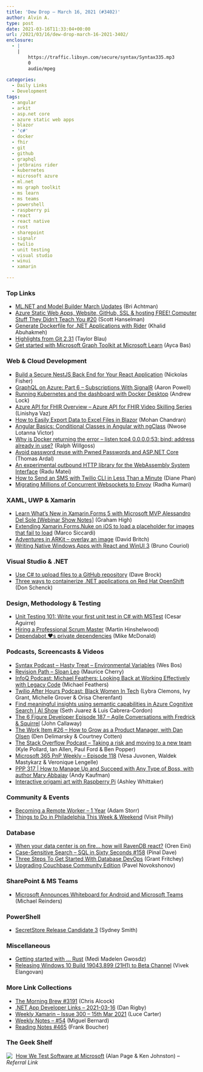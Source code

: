 ```yaml
---
title: 'Dew Drop – March 16, 2021 (#3402)'
author: Alvin A.
type: post
date: 2021-03-16T11:33:04+00:00
url: /2021/03/16/dew-drop-march-16-2021-3402/
enclosure:
  - |
    |
        https://traffic.libsyn.com/secure/syntax/Syntax335.mp3
        0
        audio/mpeg
        
categories:
  - Daily Links
  - Development
tags:
  - angular
  - arkit
  - asp.net core
  - azure static web apps
  - blazor
  - 'c#'
  - docker
  - fhir
  - git
  - github
  - graphql
  - jetbrains rider
  - kubernetes
  - microsoft azure
  - ml.net
  - ms graph toolkit
  - ms learn
  - ms teams
  - powershell
  - raspberry pi
  - react
  - react native
  - rust
  - sharepoint
  - signalr
  - twilio
  - unit testing
  - visual studio
  - winui
  - xamarin

---
```

### <a name="top"></a>Top Links

  * <a href="https://devblogs.microsoft.com/dotnet/ml-net-and-model-builder-march-updates/?WT.mc_id=DOP-MVP-4025064" target="_blank" rel="noopener">ML.NET and Model Builder March Updates</a> (Bri Achtman)
  * <a href="http://www.youtube.com/watch?v=lqvYAI74w64" target="_blank" rel="noopener">Azure Static Web Apps, Website, GitHub, SSL & hosting FREE! Computer Stuff They Didn&#8217;t Teach You #20</a> (Scott Hanselman)
  * <a href="https://blog.jetbrains.com/dotnet/2021/03/15/generate-dockerfile-for-net-applications-with-rider/" target="_blank" rel="noopener">Generate Dockerfile for .NET Applications with Rider</a> (Khalid Abuhakmeh)
  * <a href="https://github.blog/2021-03-15-highlights-from-git-2-31/" target="_blank" rel="noopener">Highlights from Git 2.31</a> (Taylor Blau)
  * <a href="https://techcommunity.microsoft.com/t5/microsoft-365-blog/get-started-with-microsoft-graph-toolkit-at-microsoft-learn/ba-p/2202932?WT.mc_id=DOP-MVP-4025064" target="_blank" rel="noopener">Get started with Microsoft Graph Toolkit at Microsoft Learn</a> (Ayca Bas)



### <a name="web"></a>Web & Cloud Development

  * <a href="https://developer.okta.com/blog/2021/03/15/nestjs-react" target="_blank" rel="noopener">Build a Secure NestJS Back End for Your React Application</a> (Nickolas Fisher)
  * <a href="https://www.aaron-powell.com/posts/2021-03-15-graphql-on-azure-part-6-subscriptions-with-signalr/" target="_blank" rel="noopener">GraphQL on Azure: Part 6 &#8211; Subscriptions With SignalR</a> (Aaron Powell)
  * <a href="https://andrewlock.net/running-kubernetes-and-the-dashboard-with-docker-desktop/" target="_blank" rel="noopener">Running Kubernetes and the dashboard with Docker Desktop</a> (Andrew Lock)
  * <a href="https://techcommunity.microsoft.com/t5/healthcare-and-life-sciences/azure-api-for-fhir-overview-azure-api-for-fhir-video-skilling/ba-p/2212640?WT.mc_id=DOP-MVP-4025064" target="_blank" rel="noopener">Azure API for FHIR Overview &#8211; Azure API for FHIR Video Skilling Series</a> (Linishya Vaz)
  * <a href="https://www.syncfusion.com/blogs/post/export-data-to-excel-in-blazor.aspx" target="_blank" rel="noopener">How to Easily Export Data to Excel Files in Blazor</a> (Mohan Chandran)
  * <a href="https://www.telerik.com/blogs/angular-basics-conditional-classes-angular-ngclass" target="_blank" rel="noopener">Angular Basics: Conditional Classes in Angular with ngClass</a> (Nwose Lotanna Victor)
  * <a href="https://ralphwillgoss.github.io/blog/2021/03/14/docker-windows10-error-tcp4-53-bind-address-already-in-use" target="_blank" rel="noopener">Why is Docker returning the error &#8211; listen tcp4 0.0.0.0:53: bind: address already in use?</a> (Ralph Willgoss)
  * <a href="https://blog.elmah.io/avoid-password-reuse-with-pwned-passwords-and-asp-net-core/" target="_blank" rel="noopener">Avoid password reuse with Pwned Passwords and ASP.NET Core</a> (Thomas Ardal)
  * <a href="https://radu-matei.com/blog/wasi-experimental-http/" target="_blank" rel="noopener">An experimental outbound HTTP library for the WebAssembly System Interface</a> (Radu Matei)
  * <a href="https://www.twilio.com/blog/how-to-send-an-sms-with-twilio-cli-in-less-than-a-minute" target="_blank" rel="noopener">How to Send an SMS with Twilio CLI in Less Than a Minute</a> (Diane Phan)
  * <a href="https://slack.engineering/migrating-millions-of-concurrent-websockets-to-envoy/?utm_source=rss&utm_medium=rss&utm_campaign=migrating-millions-of-concurrent-websockets-to-envoy" target="_blank" rel="noopener">Migrating Millions of Concurrent Websockets to Envoy</a> (Radha Kumari)



### <a name="silverlight"></a>XAML, UWP & Xamarin

  * <a href="https://www.syncfusion.com/blogs/post/whats-new-in-xamarin-forms-5.aspx" target="_blank" rel="noopener">Learn What’s New in Xamarin.Forms 5 with Microsoft MVP Alessandro Del Sole [Webinar Show Notes]</a> (Graham High)
  * <a href="https://msicc.net/extending-xamarin-forms-nuke-to-load-a-placeholder-for-images-that-fail-to-load/" target="_blank" rel="noopener">Extending Xamarin.Forms.Nuke on iOS to load a placeholder for images that fail to load</a> (Marco Siccardi)
  * <a href="http://www.davidbritch.com/2021/03/adventures-in-arkit-overlay-image.html" target="_blank" rel="noopener">Adventures in ARKit &#8211; overlay an image</a> (David Britch)
  * <a href="https://www.infoq.com/news/2021/03/react-native-windows-winui-3/?utm_campaign=infoq_content&utm_source=infoq&utm_medium=feed&utm_term=global" target="_blank" rel="noopener">Writing Native Windows Apps with React and WinUI 3</a> (Bruno Couriol)



### <a name="dotnet"></a>Visual Studio & .NET

  * <a href="https://daveabrock.com/2021/03/14/upload-files-to-github-repository" target="_blank" rel="noopener">Use C# to upload files to a GitHub repository</a> (Dave Brock)
  * <a href="https://developers.redhat.com/blog/2021/03/16/three-ways-to-containerize-net-applications-on-red-hat-openshift/" target="_blank" rel="noopener">Three ways to containerize .NET applications on Red Hat OpenShift</a> (Don Schenck)



### <a name="design"></a>Design, Methodology & Testing

  * <a href="http://feedproxy.google.com/~r/ExceptionNotFound/~3/4HTWKDJn8Kw/" target="_blank" rel="noopener">Unit Testing 101: Write your first unit test in C# with MSTest</a> (Cesar Aguirre)
  * <a href="https://nkdagility.com/blog/hiring-a-professional-scrum-master/" target="_blank" rel="noopener">Hiring a Professional Scrum Master</a> (Martin Hinshelwood)
  * <a href="https://github.blog/2021-03-15-dependabot-private-dependencies/" target="_blank" rel="noopener">Dependabot ❤️s private dependencies</a> (Mike McDonald)



### <a name="podcasts"></a>Podcasts, Screencasts & Videos

  * <a href="https://traffic.libsyn.com/secure/syntax/Syntax335.mp3" target="_blank" rel="noopener">Syntax Podcast &#8211; Hasty Treat &#8211; Environmental Variables</a> (Wes Bos)
  * <a href="https://revisionpath.com/sloan-leo" target="_blank" rel="noopener">Revision Path &#8211; Sloan Leo</a> (Maurice Cherry)
  * <a href="https://www.infoq.com/podcasts/working-effectively-legacy-code/?utm_campaign=infoq_content&utm_source=infoq&utm_medium=feed&utm_term=global" target="_blank" rel="noopener">InfoQ Podcast: Michael Feathers: Looking Back at Working Effectively with Legacy Code</a> (Michael Feathers)
  * <a href="https://www.twilio.com/blog/after-hours-podcast-black-women-in-tech" target="_blank" rel="noopener">Twilio After Hours Podcast: Black Women In Tech</a> (Lybra Clemons, Ivy Grant, Michelle Grover & Orisa Cherenfant)
  * <a href="https://channel9.msdn.com/Shows/AI-Show/Find-meaningful-insights-using-semantic-capabilities-in-Azure-Cognitive-Search?WT.mc_id=DOP-MVP-4025064" target="_blank" rel="noopener">Find meaningful insights using semantic capabilities in Azure Cognitive Search | AI Show</a> (Seth Juarez & Luis Cabrera-Cordon)
  * <a href="https://6figuredev.com/podcast/episode-187-agile-conversations-with-fredrick-squirrel/" target="_blank" rel="noopener">The 6 Figure Developer Episode 187 – Agile Conversations with Fredrick & Squirrel</a> (John Callaway)
  * <a href="https://theworkitem.com/blog/how-to-grow-as-a-product-manager-dan-olsen/" target="_blank" rel="noopener">The Work Item #26 &#8211; How to Grow as a Product Manager, with Dan Olsen</a> (Den Delimarsky & Courtney Cotten)
  * <a href="https://the-stack-overflow-podcast.simplecast.com/episodes/taking-a-risk-and-moving-to-a-new-team-KsfWeA3k" target="_blank" rel="noopener">The Stack Overflow Podcast &#8211; Taking a risk and moving to a new team</a> (Kyle Pollard, Ian Allen, Paul Ford & Ben Popper)
  * <a href="https://techcommunity.microsoft.com/t5/microsoft-365-pnp-blog/microsoft-365-pnp-weekly-episode-118/ba-p/2211589?WT.mc_id=DOP-MVP-4025064" target="_blank" rel="noopener">Microsoft 365 PnP Weekly &#8211; Episode 118</a> (Vesa Juvonen, Waldek Mastykarz & Veronique Lengelle)
  * <a href="https://peopleandprojectspodcast.libsyn.com/ppp-317-how-to-manage-up-and-succeed-with-any-type-of-boss-with-author-mary-abbajay" target="_blank" rel="noopener">PPP 317 | How to Manage Up and Succeed with Any Type of Boss, with author Mary Abbajay</a> (Andy Kaufman)
  * <a href="https://www.raspberrypi.org/blog/interactive-origami-art-with-raspberry-pi/" target="_blank" rel="noopener">Interactive origami art with Raspberry Pi</a> (Ashley Whittaker)



### <a name="events"></a>Community & Events

  * <a href="http://feedproxy.google.com/~r/WestDiscGolf/~3/VrXB-wkRzvs/becoming-a-remote-worker-1-year" target="_blank" rel="noopener">Becoming a Remote Worker &#8211; 1 Year</a> (Adam Storr)
  * <a href="https://www.visitphilly.com/uwishunu/things-to-do-in-philadelphia-this-week-weekend/" target="_blank" rel="noopener">Things to Do in Philadelphia This Week & Weekend</a> (Visit Philly)



### <a name="sql"></a>Database

  * <a href="http://feedproxy.google.com/~r/AyendeRahien/~3/NkaZlcPfHFM/when-your-data-center-is-on-fire-how-will-ravendb-react" target="_blank" rel="noopener">When your data center is on fire… how will RavenDB react?</a> (Oren Eini)
  * <a href="https://blog.sqlauthority.com/2021/03/16/case-sensitive-search-sql-in-sixty-seconds-158/?utm_source=rss&utm_medium=rss&utm_campaign=case-sensitive-search-sql-in-sixty-seconds-158" target="_blank" rel="noopener">Case-Sensitive Search – SQL in Sixty Seconds #158</a> (Pinal Dave)
  * <a href="https://www.red-gate.com/blog/three-steps-to-get-started-with-database-devops" target="_blank" rel="noopener">Three Steps To Get Started With Database DevOps</a> (Grant Fritchey)
  * <a href="https://blog.couchbase.com/upgrading-couchbase-community-edition/" target="_blank" rel="noopener">Upgrading Couchbase Community Edition</a> (Pavel Novokshonov)



### <a name="sp"></a>SharePoint & MS Teams

  * <a href="https://petri.com/microsoft-announces-whiteboard-for-android-and-microsoft-teams?utm_source=rss&utm_medium=rss&utm_campaign=microsoft-announces-whiteboard-for-android-and-microsoft-teams" target="_blank" rel="noopener">Microsoft Announces Whiteboard for Android and Microsoft Teams</a> (Michael Reinders)



### <a name="ps"></a>PowerShell

  * <a href="https://devblogs.microsoft.com/powershell/secretstore-release-candidate-3/?WT.mc_id=DOP-MVP-4025064" target="_blank" rel="noopener">SecretStore Release Candidate 3</a> (Sydney Smith)



### <a name="misc"></a>Miscellaneous

  * <a href="https://stackoverflow.blog/2021/03/15/getting-started-with-rust/" target="_blank" rel="noopener">Getting started with … Rust</a> (Medi Madelen Gwosdz)
  * <a href="https://blogs.windows.com/windows-insider/2021/03/15/releasing-windows-10-build-19043-899-21h1-to-beta-channel/?WT.mc_id=WD-MVP-4025064" target="_blank" rel="noopener">Releasing Windows 10 Build 19043.899 (21H1) to Beta Channel</a> (Vivek Elangovan)



### <a name="links"></a>More Link Collections

  * <a href="http://feedproxy.google.com/~r/ReflectivePerspective/~3/ZIwT55xTggg/" target="_blank" rel="noopener">The Morning Brew #3191</a> (Chris Alcock)
  * <a href="https://links.danrigby.com/2021/03/app-developer-links-2021-03-16/" target="_blank" rel="noopener">.NET App Developer Links &#8211; 2021-03-16</a> (Dan Rigby)
  * <a href="http://weeklyxamarin.com/issues/300" target="_blank" rel="noopener">Weekly Xamarin &#8211; Issue 300 &#8211; 15th Mar 2021</a> (Luce Carter)
  * <a href="https://blog.miguelbernard.com/weekly-notes-54/" target="_blank" rel="noopener">Weekly Notes &#8211; #54</a> (Miguel Bernard)
  * <a href="http://www.frankysnotes.com/2021/03/reading-notes-465.html" target="_blank" rel="noopener">Reading Notes #465</a> (Frank Boucher)



### <a name="shelf"></a>The Geek Shelf

<a href="https://www.amazon.com/dp/0735624259/?tag=amavin-20" target="_blank" rel="noopener"><img decoding="async" align="left" style="margin: 0px 5px 0px 0px; border: 0px currentcolor; border-image: none; float: left; display: inline; background-image: none;" src="https://m.media-amazon.com/images/I/512LF9yYpVL._SS135_.jpg" border="0" /></a>&nbsp;<a href="https://www.amazon.com/dp/0735624259/?tag=amavin-20" target="_blank" rel="noopener">How We Test Software at Microsoft</a> (Alan Page & Ken Johnston) _&#8211; Referral Link_